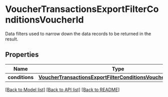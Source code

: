 # VoucherTransactionsExportFilterConditionsVoucherId

Data filters used to narrow down the data records to be returned in the result.

## Properties
Name | Type | Description | Notes
------------ | ------------- | ------------- | -------------
**conditions** | [**VoucherTransactionsExportFilterConditionsVoucherIdConditions**](VoucherTransactionsExportFilterConditionsVoucherIdConditions.md) |  | [optional] 

[[Back to Model list]](../README.md#documentation-for-models) [[Back to API list]](../README.md#documentation-for-api-endpoints) [[Back to README]](../README.md)


